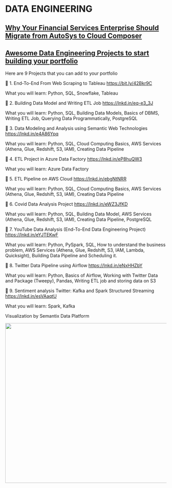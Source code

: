 # DATA ENGINEERING

## [Why Your Financial Services Enterprise Should Migrate from AutoSys to Cloud Composer](https://www.techolution.com/why-your-financial-services-enterprise-should-migrate-from-autosys-to-cloud-composer/)

## [Awesome Data Engineering Projects to start building your portfolio](https://www.linkedin.com/posts/ginacostag_python-data-datascience-activity-7074030004233228288-jMc2/?utm_source=share&utm_medium=member_ios)

Here are 9 Projects that you can add to your portfolio

📌 1. End-To-End From Web Scraping to Tableau
https://bit.ly/42Bkr9C

What you will learn:
Python, SQL, Snowflake, Tableau

📌 2. Building Data Model and Writing ETL Job
https://lnkd.in/eq-e3_3J

What you will learn:
Python, SQL, Building Data Models, Basics of DBMS, Writing ETL Job, Querying Data Programmatically, PostgreSQL

📌 3. Data Modeling and Analysis using Semantic Web Technologies
https://lnkd.in/e4A86Ypq

What you will learn:
Python, SQL, Cloud Computing Basics, AWS Services (Athena, Glue, Redshift, S3, IAM), Creating Data Pipeline

📌 4. ETL Project in Azure Data Factory
https://lnkd.in/eP8huQW3

What you will learn:
Azure Data Factory

📌 5. ETL Pipeline on AWS Cloud
https://lnkd.in/ebgNtNRR

What you will learn:
Python, SQL, Cloud Computing Basics, AWS Services (Athena, Glue, Redshift, S3, IAM), Creating Data Pipeline

📌 6. Covid Data Analysis Project
https://lnkd.in/eWZ3JfKD

What you will learn:
Python, SQL, Building Data Model, AWS Services (Athena, Glue, Redshift, S3, IAM), Creating Data Pipeline, PostgreSQL

📌 7. YouTube Data Analysis (End-To-End Data Engineering Project)
https://lnkd.in/eYJTEKwF

What you will learn:
Python, PySpark, SQL, How to understand the business problem, AWS Services (Athena, Glue, Redshift, S3, IAM, Lambda, Quicksight), Building Data Pipeline and Scheduling it.

📌 8. Twitter Data Pipeline using Airflow
https://lnkd.in/eNxHHZbY

What you will learn:
Python, Basics of Airflow, Working with Twitter Data and Package (Tweepy), Pandas, Writing ETL job and storing data on S3

📌 9. Sentiment analysis Twitter: Kafka and Spark Structured Streaming
https://lnkd.in/esVAaqtU

What you will learn:
Spark, Kafka

Visualization by Semantix Data Platform

<body style="margin: 0px; height: 100%"><img style="-webkit-user-select: none; display: block; margin: auto; padding: env(safe-area-inset-top) env(safe-area-inset-right) env(safe-area-inset-bottom) env(safe-area-inset-left); cursor: zoom-in;" src="https://media.licdn.com/dms/image/D4E22AQErQjYW3dQ8sw/feedshare-shrink_800/0/1686580181132?e=1689811200&amp;v=beta&amp;t=WD3tNDw9OtfMqC8ohlotwQd2RMOs3fEhNPVpoVhMlgY" width="757" height="500"></body>
